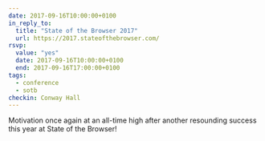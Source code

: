 ```yaml
---
date: 2017-09-16T10:00:00+0100
in_reply_to:
  title: "State of the Browser 2017"
  url: https://2017.stateofthebrowser.com/
rsvp:
  value: "yes"
  date: 2017-09-16T10:00:00+0100
  end: 2017-09-16T17:00:00+0100
tags:
  - conference
  - sotb
checkin: Conway Hall
---
```


Motivation once again at an all-time high after another resounding success this year at State of the Browser!
